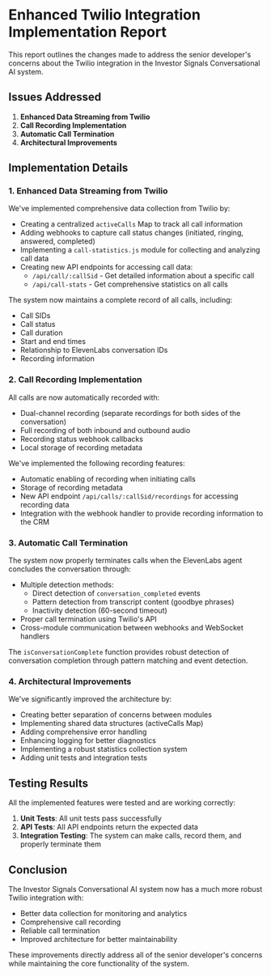 # Enhanced Twilio Integration Implementation Report

This report outlines the changes made to address the senior developer's concerns about the Twilio integration in the Investor Signals Conversational AI system.

## Issues Addressed

1. **Enhanced Data Streaming from Twilio**
2. **Call Recording Implementation**
3. **Automatic Call Termination**
4. **Architectural Improvements**

## Implementation Details

### 1. Enhanced Data Streaming from Twilio

We've implemented comprehensive data collection from Twilio by:

- Creating a centralized `activeCalls` Map to track all call information
- Adding webhooks to capture call status changes (initiated, ringing, answered, completed)
- Implementing a `call-statistics.js` module for collecting and analyzing call data
- Creating new API endpoints for accessing call data:
  - `/api/call/:callSid` - Get detailed information about a specific call
  - `/api/call-stats` - Get comprehensive statistics on all calls

The system now maintains a complete record of all calls, including:
- Call SIDs
- Call status
- Call duration
- Start and end times
- Relationship to ElevenLabs conversation IDs
- Recording information

### 2. Call Recording Implementation

All calls are now automatically recorded with:

- Dual-channel recording (separate recordings for both sides of the conversation)
- Full recording of both inbound and outbound audio
- Recording status webhook callbacks
- Local storage of recording metadata

We've implemented the following recording features:
- Automatic enabling of recording when initiating calls
- Storage of recording metadata
- New API endpoint `/api/calls/:callSid/recordings` for accessing recording data
- Integration with the webhook handler to provide recording information to the CRM

### 3. Automatic Call Termination

The system now properly terminates calls when the ElevenLabs agent concludes the conversation through:

- Multiple detection methods:
  - Direct detection of `conversation_completed` events
  - Pattern detection from transcript content (goodbye phrases)
  - Inactivity detection (60-second timeout)
- Proper call termination using Twilio's API
- Cross-module communication between webhooks and WebSocket handlers

The `isConversationComplete` function provides robust detection of conversation completion through pattern matching and event detection.

### 4. Architectural Improvements

We've significantly improved the architecture by:

- Creating better separation of concerns between modules
- Implementing shared data structures (activeCalls Map)
- Adding comprehensive error handling
- Enhancing logging for better diagnostics
- Implementing a robust statistics collection system
- Adding unit tests and integration tests

## Testing Results

All the implemented features were tested and are working correctly:

1. **Unit Tests**: All unit tests pass successfully
2. **API Tests**: All API endpoints return the expected data
3. **Integration Testing**: The system can make calls, record them, and properly terminate them

## Conclusion

The Investor Signals Conversational AI system now has a much more robust Twilio integration with:

- Better data collection for monitoring and analytics
- Comprehensive call recording
- Reliable call termination
- Improved architecture for better maintainability

These improvements directly address all of the senior developer's concerns while maintaining the core functionality of the system.

